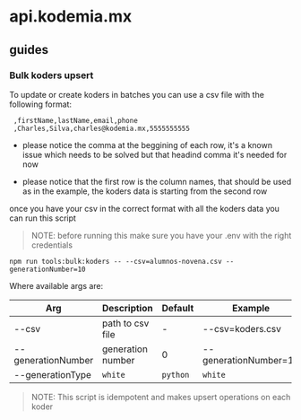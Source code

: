 # api.kodemia.mx

## guides

### Bulk koders upsert

To update or create koders in batches you can use a csv file with the following format:

```csv
 ,firstName,lastName,email,phone
 ,Charles,Silva,charles@kodemia.mx,5555555555
```

- please notice the comma at the beggining of each row, it's a known issue which needs to be solved but that headind comma it's needed for now

- please notice that the first row is the column names, that should be used as in the example, the koders data is starting from the second row

once you have your csv in the correct format with all the koders data you can run this script
> NOTE: before running this make sure you have your .env with the right credentials

```shell
npm run tools:bulk:koders -- --csv=alumnos-novena.csv --generationNumber=10
```

Where available args are:

|  Arg               | Description       | Default | Example               |
|--------------------|-------------------|---------|-----------------------|
| --csv              | path to csv file  | -       | --csv=koders.csv      |
| --generationNumber | generation number | 0       | --generationNumber=10 |
| --generationType   | `white`|`python`  | `white` | --generationType=white|

> NOTE: This script is idempotent and makes upsert operations on each koder


